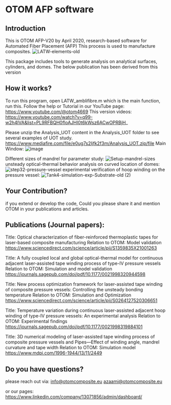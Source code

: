 # OTOM AFP software
## Introduction
This is OTOM AFP-V20 by April 2020, research-based software for Automated Fiber Placement (AFP)
This process is used to manufacture composites.
![LATW-elements-old](https://github.com/user-attachments/assets/fdeaebef-3554-40ff-854d-a6510525eca2)

This package includes tools to generate analysis on analytical surfaces, cylinders, and domes. The below publication has been derived from this version


## How it works?
To run this program, open LATW_amblifibre.m which is the main function, run this.
Follow the help or Tutorial in our YouTube page:
https://www.youtube.com/@otom4669
This version videos:
https://www.youtube.com/watch?v=q99-w2h4IVA&list=PL9RFBQH0floAJHI0t6kWsz6ACwOPRBjH_

Please unzip the Analysis_UOT content in the Analysis_UOT folder to see several examples of UOT study.
https://www.mediafire.com/file/e0ug7s2ljfk2f3m/Analysis_UOT.zip/file
Main Window:
![image](https://github.com/user-attachments/assets/e870dd77-f080-453a-a149-1964fc6f82b1)

Different sizes of mandrel for parameter study:
![Setup-mandrel-sizes](https://github.com/user-attachments/assets/e0db8844-943a-433d-9af9-c2b97c53c950)
unsteady optical-thermal behavior analysis on curved location of domes:
![step32-pressure-vessel](https://github.com/user-attachments/assets/932730bb-dfb7-4861-9d69-15e077ee5401)
experimental verification of hoop winding on the pressure vessel:
![Tank4-simulation-exp-Substrate-old (2)](https://github.com/user-attachments/assets/8c8abf3d-db98-456b-98a4-9cfb22013547)




## Your Contribution?

if you extend or develop the code, Could you please share it and mention OTOM in your publications and articles. 


## Publications (Journal papers):

Title: Optical characterization of fiber-reinforced thermoplastic tapes for laser-based composite manufacturing
Relation to OTOM: Model validation
https://www.sciencedirect.com/science/article/pii/S1359835X21001263

Title: A fully coupled local and global optical-thermal model for continuous adjacent laser-assisted tape winding process of type-IV pressure vessels
Relation to OTOM: Simulation and model validation
https://journals.sagepub.com/doi/pdf/10.1177/0021998320944598

Title: New process optimization framework for laser-assisted tape winding of composite pressure vessels: Controlling the unsteady bonding temperature
Relation to OTOM: Simulation and Optimization
https://www.sciencedirect.com/science/article/pii/S0264127520306651

Title: Temperature variation during continuous laser-assisted adjacent hoop winding of type-IV pressure vessels: An experimental analysis
Relation to OTOM: Experimental findings
https://journals.sagepub.com/doi/pdf/10.1177/0021998319884101

Title: 3D numerical modeling of laser-assisted tape winding process of composite pressure vessels and Pipes—Effect of winding angle, mandrel curvature and tape width
Relation to OTOM: Simulation model
https://www.mdpi.com/1996-1944/13/11/2449



## Do you have questions?

please reach out via:
info@otomcomposite.eu
azaami@otomcomposite.eu



or our pages:
https://www.linkedin.com/company/13071856/admin/dashboard/
